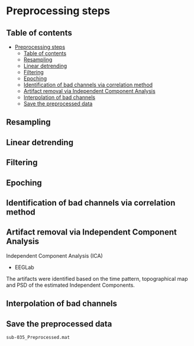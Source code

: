 # Preprocessing steps

## Table of contents
- [Preprocessing steps](#preprocessing-steps)
  - [Table of contents](#table-of-contents)
  - [Resampling](#resampling)
  - [Linear detrending](#linear-detrending)
  - [Filtering](#filtering)
  - [Epoching](#epoching)
  - [Identification of bad channels via correlation method](#identification-of-bad-channels-via-correlation-method)
  - [Artifact removal via Independent Component Analysis](#artifact-removal-via-independent-component-analysis)
  - [Interpolation of bad channels](#interpolation-of-bad-channels)
  - [Save the preprocessed data](#save-the-preprocessed-data)


## Resampling

## Linear detrending

## Filtering

## Epoching

## Identification of bad channels via correlation method

## Artifact removal via Independent Component Analysis
Independent Component Analysis (ICA)
- EEGLab

The artifacts were identified based on the time pattern, topographical map and PSD of the estimated Independent Components.

## Interpolation of bad channels

## Save the preprocessed data
`sub-035_Preprocessed.mat`
